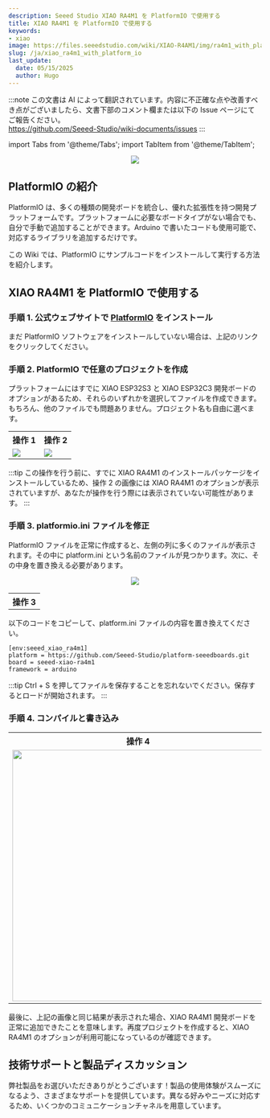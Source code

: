 ```yaml
---
description: Seeed Studio XIAO RA4M1 を PlatformIO で使用する
title: XIAO RA4M1 を PlatformIO で使用する
keywords:
- xiao
image: https://files.seeedstudio.com/wiki/XIAO-R4AM1/img/ra4m1_with_platformio.webp
slug: /ja/xiao_ra4m1_with_platform_io
last_update:
  date: 05/15/2025
  author: Hugo
---
```

:::note
この文書は AI によって翻訳されています。内容に不正確な点や改善すべき点がございましたら、文書下部のコメント欄または以下の Issue ページにてご報告ください。  
https://github.com/Seeed-Studio/wiki-documents/issues
:::

import Tabs from '@theme/Tabs';
import TabItem from '@theme/TabItem';

<div align="center"><img width={600} src="https://files.seeedstudio.com/wiki/XIAO-R4AM1/img/ra4m1_with_platformio.jpg" /></div>

## PlatformIO の紹介

PlatformIO は、多くの種類の開発ボードを統合し、優れた拡張性を持つ開発プラットフォームです。プラットフォームに必要なボードタイプがない場合でも、自分で手動で追加することができます。Arduino で書いたコードも使用可能で、対応するライブラリを追加するだけです。

この Wiki では、PlatformIO にサンプルコードをインストールして実行する方法を紹介します。

## XIAO RA4M1 を PlatformIO で使用する

### 手順 1. 公式ウェブサイトで [PlatformIO](https://platformio.org/platformio-ide) をインストール

まだ PlatformIO ソフトウェアをインストールしていない場合は、上記のリンクをクリックしてください。

### 手順 2. PlatformIO で任意のプロジェクトを作成

プラットフォームにはすでに XIAO ESP32S3 と XIAO ESP32C3 開発ボードのオプションがあるため、それらのいずれかを選択してファイルを作成できます。もちろん、他のファイルでも問題ありません。プロジェクト名も自由に選べます。

<table align="center">
  <tr>
      <th>操作 1</th>
      <th>操作 2</th>
  </tr>
  <tr>
      <td><div style={{textAlign:'center'}}><img src="https://files.seeedstudio.com/wiki/esp32c6_platformio/4.png" style={{width:500, height:'auto'}}/></div></td>
      <td><div style={{textAlign:'center'}}><img src="https://files.seeedstudio.com/wiki/esp32c6_platformio/3.png" style={{width:700, height:'auto'}}/></div></td>
  </tr>
</table>

:::tip
この操作を行う前に、すでに XIAO RA4M1 のインストールパッケージをインストールしているため、操作 2 の画像には XIAO RA4M1 のオプションが表示されていますが、あなたが操作を行う際には表示されていない可能性があります。
:::

### 手順 3. platformio.ini ファイルを修正

PlatformIO ファイルを正常に作成すると、左側の列に多くのファイルが表示されます。その中に platform.ini という名前のファイルが見つかります。次に、その中身を置き換える必要があります。

<table align="center">
  <tr>
      <th>操作 3</th>
  </tr>
  <tr>
<div align="center"><img width={500} src="https://files.seeedstudio.com/wiki/esp32c6_platformio/2.png" /></div>
  </tr>
</table>

以下のコードをコピーして、platform.ini ファイルの内容を置き換えてください。

```
[env:seeed_xiao_ra4m1]
platform = https://github.com/Seeed-Studio/platform-seeedboards.git
board = seeed-xiao-ra4m1
framework = arduino
```

:::tip
Ctrl + S を押してファイルを保存することを忘れないでください。保存するとロードが開始されます。
:::

### 手順 4. コンパイルと書き込み

<table align="center">  
  <tr>  
      <th>操作 4</th>  
  </tr>  
  <tr>  
      <td>  
          <div align="center">  
              <img width="500" src="https://files.seeedstudio.com/wiki/XIAO-R4AM1/img/ra4m1_platformio_complied.png" />  
          </div>  
      </td>  
  </tr>  
</table>  

最後に、上記の画像と同じ結果が表示された場合、XIAO RA4M1 開発ボードを正常に追加できたことを意味します。再度プロジェクトを作成すると、XIAO RA4M1 のオプションが利用可能になっているのが確認できます。

## 技術サポートと製品ディスカッション

弊社製品をお選びいただきありがとうございます！製品の使用体験がスムーズになるよう、さまざまなサポートを提供しています。異なる好みやニーズに対応するため、いくつかのコミュニケーションチャネルを用意しています。

<div class="button_tech_support_container">
<a href="https://forum.seeedstudio.com/" class="button_forum"></a> 
<a href="https://www.seeedstudio.com/contacts" class="button_email"></a>
</div>

<div class="button_tech_support_container">
<a href="https://discord.gg/eWkprNDMU7" class="button_discord"></a> 
<a href="https://github.com/Seeed-Studio/wiki-documents/discussions/69" class="button_discussion"></a>
</div>